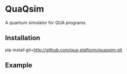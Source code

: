 # QuaQsim
A quantum simulator for QUA programs.

## Installation
pip install git+http://github.com/qua-plaftorm/quaqsim.git

## Example
```python


```
